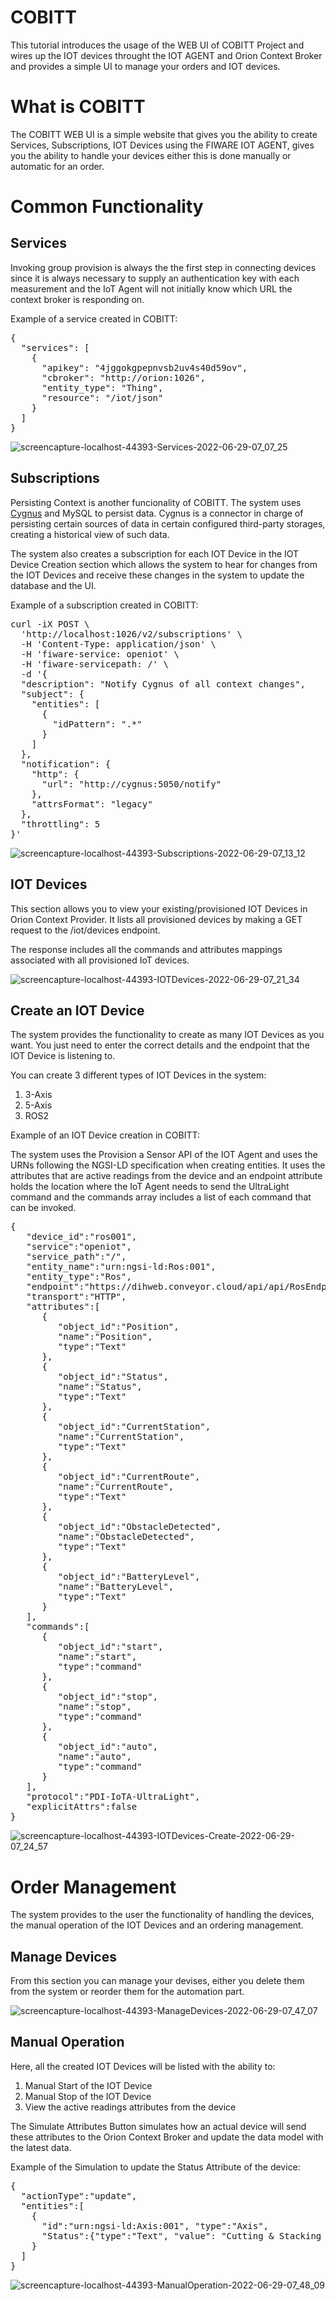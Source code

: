 # COBITT

<p>This tutorial introduces the usage of the WEB UI of COBITT Project and wires up the IOT devices throught the IOT AGENT and Orion Context Broker and provides a simple UI to manage your orders and IOT devices.</p>


<h1>
  What is COBITT 
</h1>

<p>
  The COBITT WEB UI is a simple website that gives you the ability to create Services, Subscriptions, IOT Devices using the FIWARE IOT AGENT, gives you the ability to handle your devices either this is done manually or automatic for an order.
</p>

<h1>
  Common Functionality
</h1>

<h2>
  Services
</h2>

<p>
  Invoking group provision is always the the first step in connecting devices since it is always necessary to
supply an authentication key with each measurement and the IoT Agent will not initially know which URL
the context broker is responding on.
</p>

<p>
  Example of a service created in COBITT:
</p>
  
<pre>
{
  "services": [
    {
      "apikey": "4jggokgpepnvsb2uv4s40d59ov",
      "cbroker": "http://orion:1026",
      "entity_type": "Thing",
      "resource": "/iot/json"
    }
  ]
}
</pre>

![screencapture-localhost-44393-Services-2022-06-29-07_07_25](https://user-images.githubusercontent.com/15981121/176349467-8475d806-2ed0-42ae-9891-e9a7d86cc4d8.png)


<h2>
  Subscriptions
</h2>

<p>
  Persisting Context is another funcionality of COBITT. The system uses <a href="https://fiware-cygnus.readthedocs.io/en/latest/">Cygnus</a> and MySQL to persist data. Cygnus is a connector in charge of persisting certain sources of data in certain configured third-party storages, creating a historical view of such data.
</p>

<p>
  The system also creates a subscription for each IOT Device in the IOT Device Creation section which allows the system to hear for changes from the IOT Devices and receive these changes in the system to update the database and the UI.
</p>

<p>
  Example of a subscription created in COBITT:
</p>

<pre>
curl -iX POST \
  'http://localhost:1026/v2/subscriptions' \
  -H 'Content-Type: application/json' \
  -H 'fiware-service: openiot' \
  -H 'fiware-servicepath: /' \
  -d '{
  "description": "Notify Cygnus of all context changes",
  "subject": {
    "entities": [
      {
        "idPattern": ".*"
      }
    ]
  },
  "notification": {
    "http": {
      "url": "http://cygnus:5050/notify"
    },
    "attrsFormat": "legacy"
  },
  "throttling": 5
}'
</pre>

![screencapture-localhost-44393-Subscriptions-2022-06-29-07_13_12](https://user-images.githubusercontent.com/15981121/176350128-bd039e70-8e1a-4840-a92b-0dae3319bb5c.png)


<h2>
  IOT Devices
</h2>

<p>
  This section allows you to view your existing/provisioned IOT Devices in Orion Context Provider. It lists all provisioned devices by making a GET request to the /iot/devices endpoint.

The response includes all the commands and attributes mappings associated with all provisioned IoT devices.
</p>

![screencapture-localhost-44393-IOTDevices-2022-06-29-07_21_34](https://user-images.githubusercontent.com/15981121/176351010-d0b0bc5b-3403-4176-ad36-beb595f77ed9.png)



<h2>
  Create an IOT Device
</h2>

<p>
  The system provides the functionality to create as many IOT Devices as you want. You just need to enter the correct details and the endpoint that the IOT Device is listening to.
  
  You can create 3 different types of IOT Devices in the system:
  <ol>
    <li>
      3-Axis
    </li>
    <li>
      5-Axis
    </li>
    <li>
      ROS2
    </li>
  </ol>
</p>

<p>
  Example of an IOT Device creation in COBITT:
</p>

<p>
  The system uses the Provision a Sensor API of the IOT Agent and uses the URNs following the NGSI-LD specification when creating entities. It uses the attributes that are active readings from the device and an endpoint attribute holds
the location where the IoT Agent needs to send the UltraLight command and the commands array includes a list of each command that can be invoked. 
</p>

<pre>
{
   "device_id":"ros001",
   "service":"openiot",
   "service_path":"/",
   "entity_name":"urn:ngsi-ld:Ros:001",
   "entity_type":"Ros",
   "endpoint":"https://dihweb.conveyor.cloud/api/api/RosEndpoint",
   "transport":"HTTP",
   "attributes":[
      {
         "object_id":"Position",
         "name":"Position",
         "type":"Text"
      },
      {
         "object_id":"Status",
         "name":"Status",
         "type":"Text"
      },
      {
         "object_id":"CurrentStation",
         "name":"CurrentStation",
         "type":"Text"
      },
      {
         "object_id":"CurrentRoute",
         "name":"CurrentRoute",
         "type":"Text"
      },
      {
         "object_id":"ObstacleDetected",
         "name":"ObstacleDetected",
         "type":"Text"
      },
      {
         "object_id":"BatteryLevel",
         "name":"BatteryLevel",
         "type":"Text"
      }
   ],
   "commands":[
      {
         "object_id":"start",
         "name":"start",
         "type":"command"
      },
      {
         "object_id":"stop",
         "name":"stop",
         "type":"command"
      },
      {
         "object_id":"auto",
         "name":"auto",
         "type":"command"
      }
   ],
   "protocol":"PDI-IoTA-UltraLight",
   "explicitAttrs":false
}
</pre>

![screencapture-localhost-44393-IOTDevices-Create-2022-06-29-07_24_57](https://user-images.githubusercontent.com/15981121/176351370-54ead41c-3c73-47e6-bbef-f8dfcdae2689.png)


<h1>
  Order Management
</h1>

<p>
  The system provides to the user the functionality of handling the devices, the manual operation of the IOT Devices and an ordering management.
</p>


<h2>
  Manage Devices
</h2>

<p>
  From this section you can manage your devises, either you delete them from the system or reorder them for the automation part.
</p>

![screencapture-localhost-44393-ManageDevices-2022-06-29-07_47_07](https://user-images.githubusercontent.com/15981121/176353839-e7f2b779-2372-4a15-8242-169c400c04b4.png)

<h2>
  Manual Operation
</h2>

<p>
  Here, all the created IOT Devices will be listed with the ability to:
   <ol>
    <li>
      Manual Start of the IOT Device
    </li>
    <li>
      Manual Stop of the IOT Device
    </li>
    <li>
      View the active readings attributes from the device
    </li>
  </ol>
</p>

<p>
  The Simulate Attributes Button simulates how an actual device will send these attributes to the Orion Context Broker and update the data model with the latest data. 
</p>
  
<p>
 Example of the Simulation to update the Status Attribute of the device: 
</p>

<pre>
{
  "actionType":"update",
  "entities":[
    {
      "id":"urn:ngsi-ld:Axis:001", "type":"Axis",
      "Status":{"type":"Text", "value": "Cutting & Stacking Complete"}
    }
  ]
}
</pre>


![screencapture-localhost-44393-ManualOperation-2022-06-29-07_48_09](https://user-images.githubusercontent.com/15981121/176353944-85ca3fc2-cff9-4786-beea-8fb628d74c4c.png)


